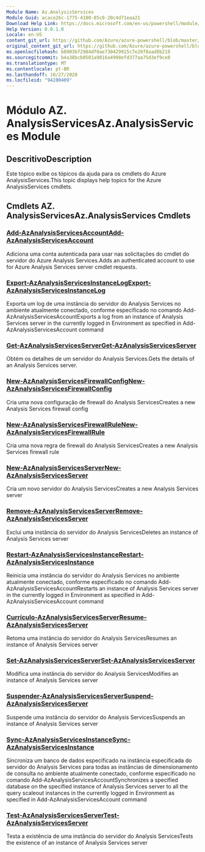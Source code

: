 ```yaml
---
Module Name: Az.AnalysisServices
Module Guid: acace26c-1775-4100-85c0-20c4d71eaa21
Download Help Link: https://docs.microsoft.com/en-us/powershell/module/az.analysisservices
Help Version: 0.0.1.0
Locale: en-US
content_git_url: https://github.com/Azure/azure-powershell/blob/master/src/AnalysisServices/AnalysisServices/help/Az.AnalysisServices.md
original_content_git_url: https://github.com/Azure/azure-powershell/blob/master/src/AnalysisServices/AnalysisServices/help/Az.AnalysisServices.md
ms.openlocfilehash: b8903bf2984df0ae730429915c7e28f8aad8b210
ms.sourcegitcommit: b4a38bcb0501a9016a4998efd377aa75d3ef9ce8
ms.translationtype: MT
ms.contentlocale: pt-BR
ms.lasthandoff: 10/27/2020
ms.locfileid: "94280409"
---
```

# <span data-ttu-id="07ad7-101">Módulo AZ. AnalysisServices</span><span class="sxs-lookup"><span data-stu-id="07ad7-101">Az.AnalysisServices Module</span></span>
## <span data-ttu-id="07ad7-102">Descritivo</span><span class="sxs-lookup"><span data-stu-id="07ad7-102">Description</span></span>
<span data-ttu-id="07ad7-103">Este tópico exibe os tópicos da ajuda para os cmdlets do Azure AnalysisServices.</span><span class="sxs-lookup"><span data-stu-id="07ad7-103">This topic displays help topics for the Azure AnalysisServices cmdlets.</span></span>

## <span data-ttu-id="07ad7-104">Cmdlets AZ. AnalysisServices</span><span class="sxs-lookup"><span data-stu-id="07ad7-104">Az.AnalysisServices Cmdlets</span></span>
### [<span data-ttu-id="07ad7-105">Add-AzAnalysisServicesAccount</span><span class="sxs-lookup"><span data-stu-id="07ad7-105">Add-AzAnalysisServicesAccount</span></span>](Add-AzAnalysisServicesAccount.md)
<span data-ttu-id="07ad7-106">Adiciona uma conta autenticada para usar nas solicitações do cmdlet do servidor do Azure Analysis Services.</span><span class="sxs-lookup"><span data-stu-id="07ad7-106">Adds an authenticated account to use for Azure Analysis Services server cmdlet requests.</span></span>

### [<span data-ttu-id="07ad7-107">Export-AzAnalysisServicesInstanceLog</span><span class="sxs-lookup"><span data-stu-id="07ad7-107">Export-AzAnalysisServicesInstanceLog</span></span>](Export-AzAnalysisServicesInstanceLog.md)
<span data-ttu-id="07ad7-108">Exporta um log de uma instância do servidor do Analysis Services no ambiente atualmente conectado, conforme especificado no comando Add-AzAnalysisServicesAccount</span><span class="sxs-lookup"><span data-stu-id="07ad7-108">Exports a log from an instance of Analysis Services server in the currently logged in Environment as specified in Add-AzAnalysisServicesAccount command</span></span>

### [<span data-ttu-id="07ad7-109">Get-AzAnalysisServicesServer</span><span class="sxs-lookup"><span data-stu-id="07ad7-109">Get-AzAnalysisServicesServer</span></span>](Get-AzAnalysisServicesServer.md)
<span data-ttu-id="07ad7-110">Obtém os detalhes de um servidor do Analysis Services.</span><span class="sxs-lookup"><span data-stu-id="07ad7-110">Gets the details of an Analysis Services server.</span></span>

### [<span data-ttu-id="07ad7-111">New-AzAnalysisServicesFirewallConfig</span><span class="sxs-lookup"><span data-stu-id="07ad7-111">New-AzAnalysisServicesFirewallConfig</span></span>](New-AzAnalysisServicesFirewallConfig.md)
<span data-ttu-id="07ad7-112">Cria uma nova configuração de firewall do Analysis Services</span><span class="sxs-lookup"><span data-stu-id="07ad7-112">Creates a new Analysis Services firewall config</span></span> 

### [<span data-ttu-id="07ad7-113">New-AzAnalysisServicesFirewallRule</span><span class="sxs-lookup"><span data-stu-id="07ad7-113">New-AzAnalysisServicesFirewallRule</span></span>](New-AzAnalysisServicesFirewallRule.md)
<span data-ttu-id="07ad7-114">Cria uma nova regra de firewall do Analysis Services</span><span class="sxs-lookup"><span data-stu-id="07ad7-114">Creates a new Analysis Services firewall rule</span></span>

### [<span data-ttu-id="07ad7-115">New-AzAnalysisServicesServer</span><span class="sxs-lookup"><span data-stu-id="07ad7-115">New-AzAnalysisServicesServer</span></span>](New-AzAnalysisServicesServer.md)
<span data-ttu-id="07ad7-116">Cria um novo servidor do Analysis Services</span><span class="sxs-lookup"><span data-stu-id="07ad7-116">Creates a new Analysis Services server</span></span>

### [<span data-ttu-id="07ad7-117">Remove-AzAnalysisServicesServer</span><span class="sxs-lookup"><span data-stu-id="07ad7-117">Remove-AzAnalysisServicesServer</span></span>](Remove-AzAnalysisServicesServer.md)
<span data-ttu-id="07ad7-118">Exclui uma instância do servidor do Analysis Services</span><span class="sxs-lookup"><span data-stu-id="07ad7-118">Deletes an instance of Analysis Services server</span></span>

### [<span data-ttu-id="07ad7-119">Restart-AzAnalysisServicesInstance</span><span class="sxs-lookup"><span data-stu-id="07ad7-119">Restart-AzAnalysisServicesInstance</span></span>](Restart-AzAnalysisServicesInstance.md)
<span data-ttu-id="07ad7-120">Reinicia uma instância do servidor do Analysis Services no ambiente atualmente conectado, conforme especificado no comando Add-AzAnalysisServicesAccount</span><span class="sxs-lookup"><span data-stu-id="07ad7-120">Restarts an instance of Analysis Services server in the currently logged in Environment as specified in Add-AzAnalysisServicesAccount command</span></span>

### [<span data-ttu-id="07ad7-121">Currículo-AzAnalysisServicesServer</span><span class="sxs-lookup"><span data-stu-id="07ad7-121">Resume-AzAnalysisServicesServer</span></span>](Resume-AzAnalysisServicesServer.md)
<span data-ttu-id="07ad7-122">Retoma uma instância do servidor do Analysis Services</span><span class="sxs-lookup"><span data-stu-id="07ad7-122">Resumes an instance of Analysis Services server</span></span>

### [<span data-ttu-id="07ad7-123">Set-AzAnalysisServicesServer</span><span class="sxs-lookup"><span data-stu-id="07ad7-123">Set-AzAnalysisServicesServer</span></span>](Set-AzAnalysisServicesServer.md)
<span data-ttu-id="07ad7-124">Modifica uma instância do servidor do Analysis Services</span><span class="sxs-lookup"><span data-stu-id="07ad7-124">Modifies  an instance of Analysis Services server</span></span>

### [<span data-ttu-id="07ad7-125">Suspender-AzAnalysisServicesServer</span><span class="sxs-lookup"><span data-stu-id="07ad7-125">Suspend-AzAnalysisServicesServer</span></span>](Suspend-AzAnalysisServicesServer.md)
<span data-ttu-id="07ad7-126">Suspende uma instância do servidor do Analysis Services</span><span class="sxs-lookup"><span data-stu-id="07ad7-126">Suspends an instance of Analysis Services server</span></span>

### [<span data-ttu-id="07ad7-127">Sync-AzAnalysisServicesInstance</span><span class="sxs-lookup"><span data-stu-id="07ad7-127">Sync-AzAnalysisServicesInstance</span></span>](Sync-AzAnalysisServicesInstance.md)
<span data-ttu-id="07ad7-128">Sincroniza um banco de dados especificado na instância especificada do servidor do Analysis Services para todas as instâncias de dimensionamento de consulta no ambiente atualmente conectado, conforme especificado no comando Add-AzAnalysisServicesAccount</span><span class="sxs-lookup"><span data-stu-id="07ad7-128">Synchronizes a specified database on the specified instance of Analysis Services server to all the query scaleout instances in the currently logged in Environment as specified in Add-AzAnalysisServicesAccount command</span></span>

### [<span data-ttu-id="07ad7-129">Test-AzAnalysisServicesServer</span><span class="sxs-lookup"><span data-stu-id="07ad7-129">Test-AzAnalysisServicesServer</span></span>](Test-AzAnalysisServicesServer.md)
<span data-ttu-id="07ad7-130">Testa a existência de uma instância do servidor do Analysis Services</span><span class="sxs-lookup"><span data-stu-id="07ad7-130">Tests the existence of an instance of Analysis Services server</span></span>

